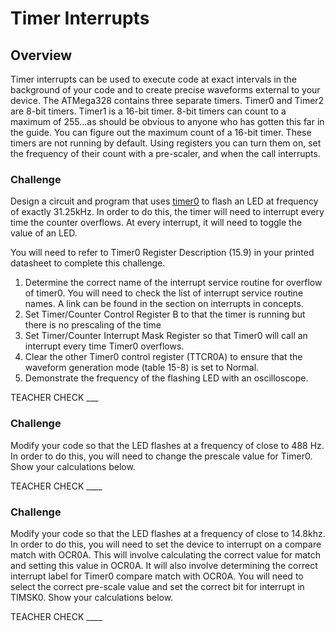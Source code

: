 # Timer Interrupts

## Overview

Timer interrupts can be used to execute code at exact intervals in the background of your code and to create precise waveforms external to your device. The ATMega328 contains three separate timers. Timer0 and Timer2 are 8-bit timers. Timer1 is a 16-bit timer. 8-bit timers can count to a maximum of 255...as should be obvious to anyone who has gotten this far in the guide. You can figure out the maximum count of a 16-bit timer. These timers are not running by default. Using registers you can turn them on, set the frequency of their count with a pre-scaler, and when the call interrupts.

### Challenge

Design a circuit and program that uses [timer0](https://www.google.com/url?q=https://docs.google.com/document/d/1BmZbXzxnD2j17QToSZ9jeZmnP7burwfksfQq2v4zu-Y/edit%23heading%3Dh.fisakateqwa0&sa=D&ust=1587613174393000) to flash an LED at frequency of exactly 31.25kHz. In order to do this, the timer will need to interrupt every time the counter overflows. At every interrupt, it will need to toggle the value of an LED.

You will need to refer to Timer0 Register Description (15.9) in your printed datasheet to complete this challenge.

1.  Determine the correct name of the interrupt service routine for overflow of timer0. You will need to check the list of interrupt service routine names. A link can be found in the section on interrupts in concepts.
2.  Set Timer/Counter Control Register B to that the timer is running but there is no prescaling of the time
3.  Set Timer/Counter Interrupt Mask Register so that Timer0 will call an interrupt every time Timer0 overflows.
4.  Clear the other Timer0 control register (TTCR0A) to ensure that the waveform generation mode (table 15-8) is set to Normal.
5.  Demonstrate the frequency of the flashing LED with an oscilloscope.

TEACHER CHECK \_\_\_

### Challenge

Modify your code so that the LED flashes at a frequency of close to 488 Hz. In order to do this, you will need to change the prescale value for Timer0. Show your calculations below.

TEACHER CHECK \_\_\_\_

### Challenge

Modify your code so that the LED flashes at a frequency of close to 14.8khz. In order to do this, you will need to set the device to interrupt on a compare match with OCR0A. This will involve calculating the correct value for match and setting this value in OCR0A. It will also involve determining the correct interrupt label for Timer0 compare match with OCR0A. You will need to select the correct pre-scale value and set the correct bit for interrupt in TIMSK0. Show your calculations below.

TEACHER CHECK \_\_\_\_
